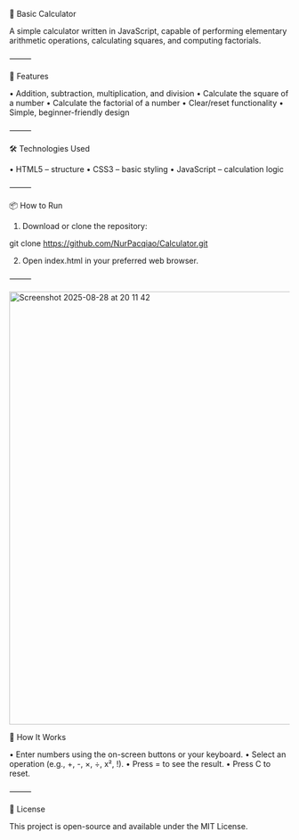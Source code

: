 🧮 Basic Calculator

A simple calculator written in JavaScript, capable of performing elementary arithmetic operations, calculating squares, and computing factorials.

⸻

🚀 Features

•	Addition, subtraction, multiplication, and division
•	Calculate the square of a number
•	Calculate the factorial of a number
•	Clear/reset functionality
•	Simple, beginner-friendly design

⸻

🛠️ Technologies Used

•	HTML5 – structure
•	CSS3 – basic styling
•	JavaScript – calculation logic

⸻

📦 How to Run

1.	Download or clone the repository:
   
 git clone https://github.com/NurPacqiao/Calculator.git

2.	Open index.html in your preferred web browser.

⸻

<img width="1332" height="777" alt="Screenshot 2025-08-28 at 20 11 42" src="https://github.com/user-attachments/assets/d3494ce8-72b6-4b9f-871e-18844b3b9717" />


📝 How It Works

•	Enter numbers using the on-screen buttons or your keyboard.
•	Select an operation (e.g., +, -, ×, ÷, x², !).
•	Press = to see the result.
•	Press C to reset.

⸻

📄 License

This project is open-source and available under the MIT License.
